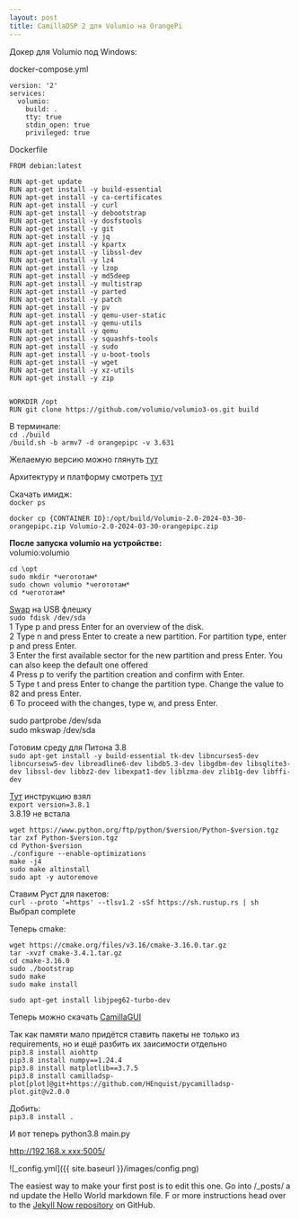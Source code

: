 ```yaml
---
layout: post
title: CamillaDSP 2 для Volumio на OrangePi
---
```


Докер для Volumio под Windows:   

docker-compose.yml   

```
version: '2'
services:
  volumio:
    build: .
    tty: true
    stdin_open: true
    privileged: true
```


Dockerfile   
~~~
FROM debian:latest

RUN apt-get update
RUN apt-get install -y build-essential
RUN apt-get install -y ca-certificates
RUN apt-get install -y curl
RUN apt-get install -y debootstrap
RUN apt-get install -y dosfstools
RUN apt-get install -y git
RUN apt-get install -y jq
RUN apt-get install -y kpartx
RUN apt-get install -y libssl-dev
RUN apt-get install -y lz4
RUN apt-get install -y lzop
RUN apt-get install -y md5deep
RUN apt-get install -y multistrap
RUN apt-get install -y parted
RUN apt-get install -y patch
RUN apt-get install -y pv
RUN apt-get install -y qemu-user-static
RUN apt-get install -y qemu-utils
RUN apt-get install -y qemu
RUN apt-get install -y squashfs-tools
RUN apt-get install -y sudo
RUN apt-get install -y u-boot-tools
RUN apt-get install -y wget
RUN apt-get install -y xz-utils
RUN apt-get install -y zip


WORKDIR /opt
RUN git clone https://github.com/volumio/volumio3-os.git build

~~~

В терминале:   
`cd ./build`  
`/build.sh -b armv7 -d orangepipc -v 3.631`    

Желаемую версию можно глянуть [тут](https://volumio.com/get-started/)   

Aрхитектуру и платформу смотреть [тут](https://github.com/volumio/volumio3-os/tree/master/recipes/devices)  

Скачать имидж:   
`docker ps`  

`docker cp {CONTAINER ID}:/opt/build/Volumio-2.0-2024-03-30-orangepipc.zip Volumio-2.0-2024-03-30-orangepipc.zip`  




**После запуска volumio на устройстве:**   
volumio:volumio   

`cd \opt`  
`sudo mkdir *чегототам*`  
`sudo chown volumio *чегототам*`  
`cd *чегототам*`  

[Swap](https://phoenixnap.com/kb/swap-partition) на USB флешку  
`sudo fdisk /dev/sda`  
1 Type p and press Enter for an overview of the disk.  
2 Type n and press Enter to create a new partition. For partition type, enter p and press Enter.  
3 Enter the first available sector for the new partition and press Enter. You can also keep the default one offered   
4 Press p to verify the partition creation and confirm with Enter.   
5 Type t and press Enter to change the partition type. Change the value to 82 and press Enter.   
6 To proceed with the changes, type w, and press Enter.   

sudo partprobe /dev/sda  
sudo mkswap /dev/sda  

Готовим среду для Питона 3.8   
`sudo apt-get install -y build-essential tk-dev libncurses5-dev libncursesw5-dev libreadline6-dev libdb5.3-dev libgdbm-dev libsqlite3-dev libssl-dev libbz2-dev libexpat1-dev liblzma-dev zlib1g-dev libffi-dev`  

[Тут](https://community.home-assistant.io/t/python-install-on-raspberry-pi-os/241558) инструкцию взял  
`export version=3.8.1`  
3.8.19 не встала

`wget https://www.python.org/ftp/python/$version/Python-$version.tgz`  
`tar zxf Python-$version.tgz`  
`cd Python-$version`  
`./configure --enable-optimizations`  
`make -j4`  
`sudo make altinstall`  
`sudo apt -y autoremove`  


Ставим Руст для пакетов:  
`curl --proto '=https' --tlsv1.2 -sSf https://sh.rustup.rs | sh`  
		Выбрал complete  

Теперь cmake:  

`wget https://cmake.org/files/v3.16/cmake-3.16.0.tar.gz`   
`tar -xvzf cmake-3.4.1.tar.gz`  
`cd cmake-3.16.0`  
`sudo ./bootstrap`  
`sudo make`  
`sudo make install`  

`sudo apt-get install libjpeg62-turbo-dev`  



Теперь можно скачать [CamillaGUI](https://github.com/HEnquist/camillagui-backend)  

Так как памяти мало придётся ставить пакеты не только из requirements, но и ещё разбить их заисимости отдельно  
`pip3.8 install aiohttp`  
`pip3.8 install numpy==1.24.4`   
`pip3.8 install matplotlib==3.7.5`  
`pip3.8 install camilladsp-plot[plot]@git+https://github.com/HEnquist/pycamilladsp-plot.git@v2.0.0`  

Добить:  
`pip3.8 install .`  

И вот теперь python3.8 main.py  

http://192.168.x.xxx:5005/  


![_config.yml]({{ site.baseurl }}/images/config.png)

The easiest way to make your first post is to edit this one. Go into /_posts/ a
nd update the Hello World markdown file. F
or more instructions head over to the [Jekyll Now repository](https://github.com/barryclark/jekyll-now) on GitHub.